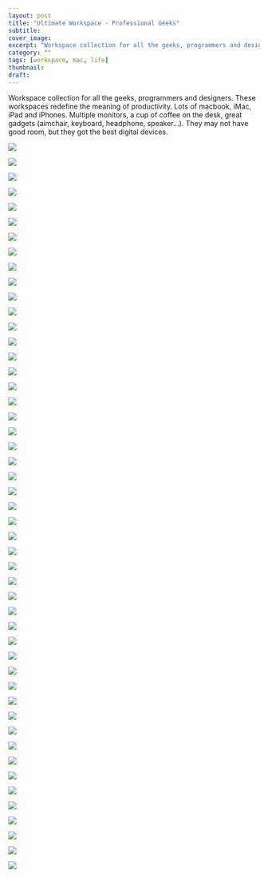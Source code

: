 ```yaml
---
layout: post
title: "Ultimate Workspace - Professional Geeks"
subtitle: 
cover_image: 
excerpt: "Workspace collection for all the geeks, programmers and designers. These workspaces redefine the meaning of productivity. Lots of macbook, iMac, iPad and iPhones. Multiple monitors, a cup of coffee on the desk, great gadgets (aimchair, keyboard, headphone, speaker...). They may not have good room, but they got the best digital devices. "
category: ""
tags: [workspace, mac, life] 
thumbnail: 
draft: 
---
```


Workspace collection for all the geeks, programmers and designers. These workspaces redefine the meaning of productivity. Lots of macbook, iMac, iPad and iPhones. Multiple monitors, a cup of coffee on the desk, great gadgets (aimchair, keyboard, headphone, speaker...). They may not have good room, but they got the best digital devices. 

![](http://yakovfain.files.wordpress.com/2013/04/my_setup_3.png)

![](http://yakovfain.files.wordpress.com/2013/04/dsc_0012.jpg)

![](http://dribbble.s3.amazonaws.com/users/223616/screenshots/779494/workspace.jpg)

![]( http://static.businessinsider.com/image/4fdb94d9eab8eaa74900000c-1200/this-hacker-space-is-actually-the-top-floor-of-a-house-which-doubles-as-a-bike-storage-room.jpg )

![](http://farm6.static.flickr.com/5179/5425809009_0c7d6e4c5e_b.jpg)

![](http://farm6.static.flickr.com/5128/5350205777_e1eb890faa_b.jpg)

![](http://30.media.tumblr.com/tumblr_lrzt3qHMgx1qzvr49o1_500.jpg)

![](http://ppcdn.500px.org/23981299/123b31cdbc26178b62fbab58d9cdfe3b192f042c/5.jpg)

![](http://www.webdesigndev.com/wp-content/uploads/2009/12/144.jpg)

![](http://farm4.static.flickr.com/3329/5810920788_1f471253c3_b.jpg)

![](http://farm8.staticflickr.com/7156/6841172369_175c12778e_b.jpg)

![](http://yakovfain.files.wordpress.com/2013/04/dsc03412.jpg)

![](http://farm9.staticflickr.com/8525/8685326024_91ef4d3ed3_b.jpg)

![](http://www.workstationsetups.com/wp-content/uploads/2009/12/lukewhitson1.jpg)

![](http://www.webdesigndev.com/wp-content/uploads/2009/12/231.jpg)

![](http://www.webdesigndev.com/wp-content/uploads/2009/12/251.jpg)

![](http://d1piko3ylsjhpd.cloudfront.net/uploads/roboto/slide/image/3646/slide_workstation06_800.jpg)

![](http://www.webdesigndev.com/wp-content/uploads/2009/12/321.jpg)

![](http://www.webdesigndev.com/wp-content/uploads/2009/12/331.jpg)

![](http://www.webdesigndev.com/wp-content/uploads/2009/12/351.jpg)

![](http://www.webdesigndev.com/wp-content/uploads/2009/12/40.jpg)

![](http://ww4.sinaimg.cn/mw690/661e5653gw1dnbxtvgrd3j.jpg)

![](http://ww4.sinaimg.cn/large/a74e55b4jw1dt9rhrs1iqj.jpg)

![](http://ww1.sinaimg.cn/mw600/62ab50c6gw1dtao4k9z3nj.jpg)

![](http://ww1.sinaimg.cn/large/a74e55b4jw1dtc92oi034j.jpg)

![](http://ww2.sinaimg.cn/large/a74e55b4jw1dujq09qd3ej.jpg)

![](http://s3.amazonaws.com/37assets/svn/820-IMG_1467.jpg)

![](http://31.media.tumblr.com/aad01e39d8699bc927f1f679c06c06f0/tumblr_mwxqjo78Or1t405dvo1_1280.jpg)

![](http://farm6.staticflickr.com/5445/7049595573_05c853e53d_b.jpg)

![](http://farm8.staticflickr.com/7001/6448051857_b76c6f8b52_b.jpg)

![](http://farm8.staticflickr.com/7031/6590779747_156ffcf60f_b.jpg)

![](http://farm3.static.flickr.com/2087/5828068618_afef24c619_b.jpg)

![](http://farm6.static.flickr.com/5252/5526965168_192a14798c_b.jpg)

![](http://farm3.static.flickr.com/2230/5806848236_35d7221885_b.jpg)

![](http://farm4.static.flickr.com/3250/5816398534_dc10f886a5_b.jpg)

![](http://farm3.static.flickr.com/2610/5795124371_f81d47c6ed_b.jpg)

![](http://farm7.staticflickr.com/6186/6153401214_7eecffdb77_b.jpg)

![](http://farm4.static.flickr.com/3094/5832437491_a8d1b4512d_b.jpg)

![](http://farm6.static.flickr.com/5279/5913481706_f146560731_b.jpg)

![](http://asset-e.soup.io/asset/2423/9859_ec0a_960.jpeg)

![](http://farm7.static.flickr.com/6123/6012432113_16106f43b6_b.jpg)

![](http://farm7.static.flickr.com/6027/6012418414_31ab3c9416_b.jpg)

![](http://farm4.staticflickr.com/3454/3288268269_a9ef3b9a5e_b.jpg)

![](http://farm7.static.flickr.com/6149/6036513601_aac3de23de_b.jpg)

![](http://farm7.static.flickr.com/6124/6010187010_88997b6259_b.jpg)

![](http://farm7.static.flickr.com/6192/6053562036_cef63594c7_b.jpg)

![](http://farm7.staticflickr.com/6232/6316451069_c5ff917ec9_b.jpg)

![](http://farm6.static.flickr.com/5182/5745558239_bc178929c5_b.jpg)

![](http://www.andysowards.com/blog/assets/01-workspace.jpg?84cd58)
